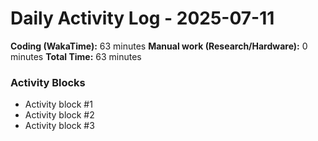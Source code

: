 # Daily Activity Log - 2025-07-11

**Coding (WakaTime):** 63 minutes
**Manual work (Research/Hardware):** 0 minutes
**Total Time:** 63 minutes

### Activity Blocks
- Activity block #1
- Activity block #2
- Activity block #3
